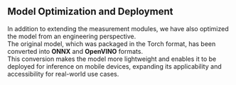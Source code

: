 ## Model Optimization and Deployment
In addition to extending the measurement modules, we have also optimized the model from an engineering perspective.  
The original model, which was packaged in the Torch format, has been converted into **ONNX** and **OpenVINO** formats.  
This conversion makes the model more lightweight and enables it to be deployed for inference on mobile devices, expanding its applicability and accessibility for real-world use cases.
 